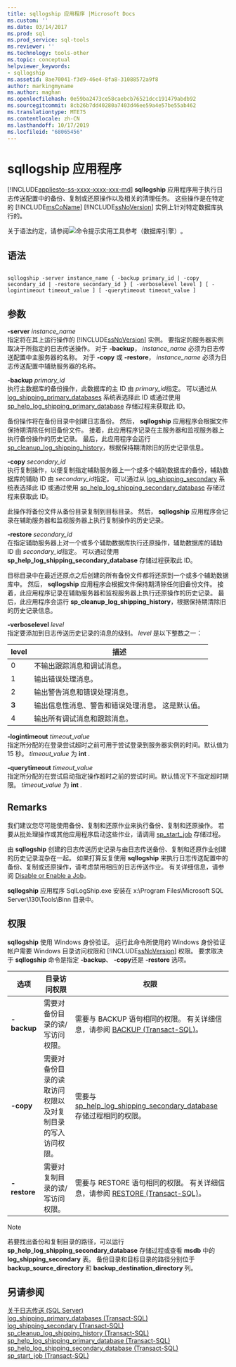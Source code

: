 ```yaml
---
title: sqllogship 应用程序 |Microsoft Docs
ms.custom: ''
ms.date: 03/14/2017
ms.prod: sql
ms.prod_service: sql-tools
ms.reviewer: ''
ms.technology: tools-other
ms.topic: conceptual
helpviewer_keywords:
- sqllogship
ms.assetid: 8ae70041-f3d9-46e4-8fa8-31088572a9f8
author: markingmyname
ms.author: maghan
ms.openlocfilehash: 0e59ba2473ce58caebcb76521dcc191479abdb92
ms.sourcegitcommit: 8cb26b7dd40280a7403d46ee59a4e57be55ab462
ms.translationtype: MTE75
ms.contentlocale: zh-CN
ms.lasthandoff: 10/17/2019
ms.locfileid: "68065456"
---
```

# <a name="sqllogship-application"></a>sqllogship 应用程序
[!INCLUDE[appliesto-ss-xxxx-xxxx-xxx-md](../includes/appliesto-ss-xxxx-xxxx-xxx-md.md)]
  **sqllogship** 应用程序用于执行日志传送配置中的备份、复制或还原操作以及相关的清理任务。 这些操作是在特定的 [!INCLUDE[msCoName](../includes/msconame-md.md)] [!INCLUDE[ssNoVersion](../includes/ssnoversion-md.md)] 实例上针对特定数据库执行的。  
  
 关于语法约定，请参阅![命令提示实用工具参考（数据库引擎）](../database-engine/configure-windows/media/topic-link.gif "主题链接图标")。  
  
## <a name="syntax"></a>语法  
  
```  
  
sqllogship -server instance_name { -backup primary_id | -copy secondary_id | -restore secondary_id } [ -verboselevel level ] [ -logintimeout timeout_value ] [ -querytimeout timeout_value ]  
```  
  
## <a name="arguments"></a>参数  
 **-server** _instance_name_  
 指定将在其上运行操作的 [!INCLUDE[ssNoVersion](../includes/ssnoversion-md.md)] 实例。 要指定的服务器实例取决于所指定的日志传送操作。 对于 **-backup**， *instance_name* 必须为日志传送配置中主服务器的名称。 对于 **-copy** 或 **-restore**， *instance_name* 必须为日志传送配置中辅助服务器的名称。  
  
 **-backup** _primary_id_  
 执行主数据库的备份操作，此数据库的主 ID 由 *primary_id*指定。 可以通过从 [log_shipping_primary_databases](../relational-databases/system-tables/log-shipping-primary-databases-transact-sql.md) 系统表选择此 ID 或通过使用 [sp_help_log_shipping_primary_database](../relational-databases/system-stored-procedures/sp-help-log-shipping-primary-database-transact-sql.md) 存储过程来获取此 ID。  
  
 备份操作将在备份目录中创建日志备份。 然后， **sqllogship** 应用程序会根据文件保持期清除任何旧备份文件。 接着，此应用程序记录在主服务器和监视服务器上执行备份操作的历史记录。 最后，此应用程序会运行 [sp_cleanup_log_shipping_history](../relational-databases/system-stored-procedures/sp-cleanup-log-shipping-history-transact-sql.md)，根据保持期清除旧的历史记录信息。  
  
 **-copy** _secondary_id_  
 执行复制操作，以便复制指定辅助服务器上一个或多个辅助数据库的备份，辅助数据库的辅助 ID 由 *secondary_id*指定。 可以通过从 [log_shipping_secondary](../relational-databases/system-tables/log-shipping-secondary-transact-sql.md) 系统表选择此 ID 或通过使用 [sp_help_log_shipping_secondary_database](../relational-databases/system-stored-procedures/sp-help-log-shipping-secondary-database-transact-sql.md) 存储过程来获取此 ID。  
  
 此操作将备份文件从备份目录复制到目标目录。 然后， **sqllogship** 应用程序会记录在辅助服务器和监视服务器上执行复制操作的历史记录。  
  
 **-restore** _secondary_id_  
 在指定辅助服务器上对一个或多个辅助数据库执行还原操作，辅助数据库的辅助 ID 由 *secondary_id*指定。 可以通过使用 **sp_help_log_shipping_secondary_database** 存储过程获取此 ID。  
  
 目标目录中在最近还原点之后创建的所有备份文件都将还原到一个或多个辅助数据库中。 然后， **sqllogship** 应用程序会根据文件保持期清除任何旧备份文件。 接着，此应用程序记录在辅助服务器和监视服务器上执行还原操作的历史记录。 最后，此应用程序会运行 **sp_cleanup_log_shipping_history**，根据保持期清除旧的历史记录信息。  
  
 **-verboselevel** _level_  
 指定要添加到日志传送历史记录的消息的级别。 *level* 是以下整数之一：  
  
|level|描述|  
|-----------|-----------------|  
|0|不输出跟踪消息和调试消息。|  
|1|输出错误处理消息。|  
|2|输出警告消息和错误处理消息。|  
|**3**|输出信息性消息、警告和错误处理消息。 这是默认值。|  
|4|输出所有调试消息和跟踪消息。|  
  
 **-logintimeout** _timeout_value_  
 指定所分配的在登录尝试超时之前可用于尝试登录到服务器实例的时间。默认值为 15 秒。 *timeout_value* 为 **int** _._  
  
 **-querytimeout** _timeout_value_  
 指定所分配的在尝试启动指定操作超时之前的尝试时间。默认情况下不指定超时期限。 *timeout_value* 为 **int** _._  
  
## <a name="remarks"></a>Remarks  
 我们建议您尽可能使用备份、复制和还原作业来执行备份、复制和还原操作。 若要从批处理操作或其他应用程序启动这些作业，请调用 [sp_start_job](../relational-databases/system-stored-procedures/sp-start-job-transact-sql.md) 存储过程。  
  
 由 **sqllogship** 创建的日志传送历史记录与由日志传送备份、复制和还原作业创建的历史记录混杂在一起。 如果打算反复使用 **sqllogship** 来执行日志传送配置中的备份、复制或还原操作，请考虑禁用相应的日志传送作业。 有关详细信息，请参阅 [Disable or Enable a Job](../ssms/agent/disable-or-enable-a-job.md)。  
  
 **sqllogship** 应用程序 SqlLogShip.exe 安装在 x:\Program Files\Microsoft SQL Server\130\Tools\Binn 目录中。  
  
## <a name="permissions"></a>权限  
 **sqllogship** 使用 Windows 身份验证。 运行此命令所使用的 Windows 身份验证帐户需要 Windows 目录访问权限和 [!INCLUDE[ssNoVersion](../includes/ssnoversion-md.md)] 权限。 要求取决于 **sqllogship** 命令是指定 **-backup**、 **-copy**还是 **-restore** 选项。  
  
|选项|目录访问权限|权限|  
|------------|----------------------|-----------------|  
|**-backup**|需要对备份目录的读/写访问权限。|需要与 BACKUP 语句相同的权限。 有关详细信息，请参阅 [BACKUP (Transact-SQL)](../t-sql/statements/backup-transact-sql.md)。|  
|**-copy**|需要对备份目录的读取访问权限以及对复制目录的写入访问权限。|需要与 [sp_help_log_shipping_secondary_database](../relational-databases/system-stored-procedures/sp-help-log-shipping-secondary-database-transact-sql.md) 存储过程相同的权限。|  
|**-restore**|需要对复制目录的读/写访问权限。|需要与 RESTORE 语句相同的权限。 有关详细信息，请参阅 [RESTORE (Transact-SQL)](../t-sql/statements/restore-statements-transact-sql.md)。|  
  
> [!NOTE]  
>  若要找出备份和复制目录的路径，可以运行 **sp_help_log_shipping_secondary_database** 存储过程或查看 **msdb** 中的 **log_shipping_secondary** 表。 备份目录和目标目录的路径分别位于 **backup_source_directory** 和 **backup_destination_directory** 列。  
  
## <a name="see-also"></a>另请参阅  
 [关于日志传送 (SQL Server)](../database-engine/log-shipping/about-log-shipping-sql-server.md)   
 [log_shipping_primary_databases (Transact-SQL)](../relational-databases/system-tables/log-shipping-primary-databases-transact-sql.md)   
 [log_shipping_secondary (Transact-SQL)](../relational-databases/system-tables/log-shipping-secondary-transact-sql.md)   
 [sp_cleanup_log_shipping_history (Transact-SQL)](../relational-databases/system-stored-procedures/sp-cleanup-log-shipping-history-transact-sql.md)   
 [sp_help_log_shipping_primary_database (Transact-SQL)](../relational-databases/system-stored-procedures/sp-help-log-shipping-primary-database-transact-sql.md)   
 [sp_help_log_shipping_secondary_database (Transact-SQL)](../relational-databases/system-stored-procedures/sp-help-log-shipping-secondary-database-transact-sql.md)   
 [sp_start_job (Transact-SQL)](../relational-databases/system-stored-procedures/sp-start-job-transact-sql.md)  
  
  
